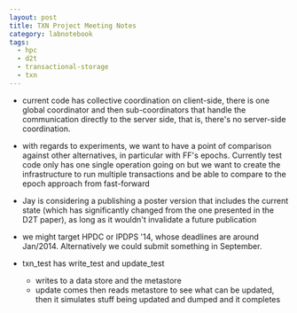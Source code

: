 ```yaml
---
layout: post
title: TXN Project Meeting Notes
category: labnotebook
tags:
  - hpc
  - d2t
  - transactional-storage
  - txn
---
```



  - current code has collective coordination on client-side, there is one global coordinator and 
    then sub-coordinators that handle the communication directly to the server side, that is, 
    there's no server-side coordination.

  - with regards to experiments, we want to have a point of comparison against other alternatives, 
    in particular with FF's epochs. Currently test code only has one single operation going on but 
    we want to create the infrastructure to run multiple transactions and be able to compare to the 
    epoch approach from fast-forward

  - Jay is considering a publishing a poster version that includes the current state (which has 
    significantly changed from the one presented in the D2T paper), as long as it wouldn't 
    invalidate a future publication

  - we might target HPDC or IPDPS '14, whose deadlines are around Jan/2014. Alternatively we could 
    submit something in September.

  - txn_test has write_test and update_test
     - writes to a data store and the metastore
     - update comes then reads metastore to see what can be updated,
       then it simulates stuff being updated and dumped and it completes
